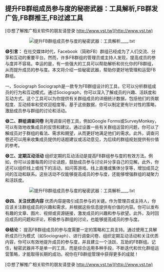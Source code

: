 ## **提升FB群组成员参与度的秘密武器：工具解析,FB群发广告,FB群推王,FB过滤工具**

[😍想了解推广相关软件的朋友请登录 http://www.vst.tw](http://www.vst.tw)

 <center><img src="https://vst.tw/MP4/tuiguang/png/4.png" alt="提升FB群组成员参与度的秘密武器：工具解析____.txt"></center>

**😄引言：**
在社交媒体时代，Facebook（简称FB）群组已经成为了人们交流、分享和互动的重要平台。然而，许多FB群组的管理员或主持人发现，提高成员的参与度并不容易。幸运的是，有一些强大的工具可以帮助解析和优化你的FB群组，从而提升成员的参与度。本文将介绍一些秘密武器，帮助你更好地管理和运营FB群组。

一、Sociograph
Sociograph是一款专为FB群组设计的工具，它可以分析群组成员的行为和互动模式。通过Sociograph，你可以深入了解成员的兴趣、活跃度和互动方式。这个工具可以为你提供有关群组成员的详细统计数据，包括他们的贡献程度、互动频率和受欢迎程度等。基于这些数据，你可以制定更有针对性的策略，激励成员参与群组的讨论和活动。

**😄二、群组调查问卷**
利用调查问卷工具，例如Google Forms或SurveyMonkey，可以有效地收集成员的反馈和建议。通过设置一些有关群组运营的问题，你可以了解成员对于群组的看法、需求和期望，从而更好地满足他们的需求。此外，调查问卷还可以用来收集成员提供的话题建议或活动意见，为后续的群组规划提供有价值的参考。

**😄三、定期互动活动**
组织定期的互动活动是提高FB群组参与度的有效方法。例如，你可以设置每周的讨论话题，鼓励成员参与讨论并分享自己的见解。此外，你还可以组织线上或线下的活动，如问答游戏、线上直播或集体分享等，增加成员之间的互动和联系。这些活动不仅能够提高成员的参与度，还能够增强群组的凝聚力和活跃度。

 <center><img src="https://vst.tw/MP4/tuiguang/png/7.png" alt="提升FB群组成员参与度的秘密武器：工具解析____.txt"></center>

**😄四、关注优质内容**
优质内容是吸引成员参与的关键。作为管理员或主持人，你应该关注群组成员的兴趣和需求，并根据这些信息提供有价值的内容。你可以发布有趣的文章、图片、视频或资源链接，激发成员的兴趣和参与欲望。此外，及时回应成员的问题和评论，积极参与群组的讨论，也能够提高成员的参与度。

**😄结论：**
提高FB群组成员的参与度需要一定的策略和工具支持。通过使用工具解析成员行为模式（如Sociograph）、进行调查问卷、组织定期互动活动和关注优质内容，你可以有效地提升成员的参与度，并且建立一个活跃、互助的FB群组。记住，秘密武器并不是单一的工具，而是综合运用多种手段，不断迭代和优化群组运营策略，才能取得长期的成功。祝你在FB群组管理中获得更多的成就！

[😍想了解推广相关软件的朋友请登录 http://www.vst.tw](http://www.vst.tw)



